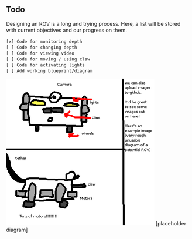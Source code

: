 ## Todo 

Designing an ROV is a long and trying process.
Here, a list will be stored with current 
objectives and our progress on them.

    [x] Code for monitoring depth
    [ ] Code for changing depth
    [ ] Code for viewing video 
    [ ] Code for moving / using claw
    [ ] Code for activating lights
    [ ] Add working blueprint/diagram

 <img src="example.jpg" /> [placeholder diagram]

